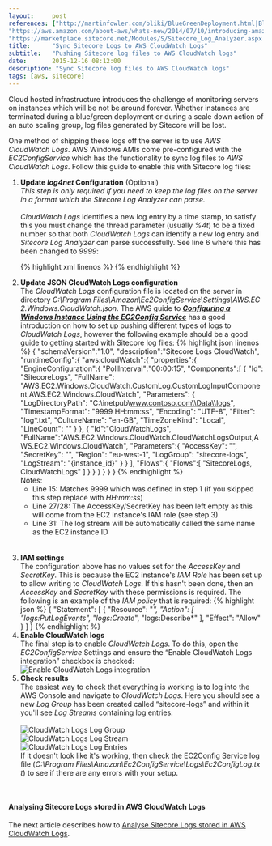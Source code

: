 ```yaml
---
layout:     post
references: ["http://martinfowler.com/bliki/BlueGreenDeployment.html|Blue/Green Deployment - Martin Fowler",
"https://aws.amazon.com/about-aws/whats-new/2014/07/10/introducing-amazon-cloudwatch-logs/|Amazon CloudWatch Logs",
"https://marketplace.sitecore.net/Modules/S/Sitecore_Log_Analyzer.aspx|Sitecore Log Analyzer"]
title:      "Sync Sitecore Logs to AWS CloudWatch Logs"
subtitle:   "Pushing Sitecore log files to AWS CloudWatch logs"
date:       2015-12-16 08:12:00
description: "Sync Sitecore log files to AWS CloudWatch logs"
tags: [aws, sitecore]
---
```


<p>Cloud hosted infrastructure introduces the challenge of monitoring
servers on instances which will be not be around forever. Whether
instances are terminated during a blue/green deployment or during a scale
down action of an auto scaling group, log files generated by Sitecore
will be lost.</p>

<p>One method of shipping these logs off the server is to use <em>AWS CloudWatch
Logs</em>. AWS Windows AMIs come pre-configured with the <em>EC2ConfigService</em>
which has the functionality to sync log files to <em>AWS CloudWatch Logs</em>. 
Follow this guide to enable this with Sitecore log files:</p>

<ol>
	<li><strong>Update <em>log4net</em> Configuration</strong> (Optional)<br />
	<em>This step is only required if you need to keep the log
	files on the server in a format which the Sitecore Log Analyzer can parse.</em><br /><br />
	<em>CloudWatch Logs</em> identifies a new log entry by a time stamp, to 
	satisfy this you must change the thread parameter (usually <em>%4t</em>) to 
	be a fixed number so that both <em>CloudWatch Logs</em> can identify a new 
	log entry and <em>Sitecore Log Analyzer</em> can parse successfully. 
	See line 6 where this has been changed to <em>9999</em>:

{% highlight xml linenos %}
<log4net>
  <appender name="LogFileAppender" type="log4net.Appender.SitecoreLogFileAppender, Sitecore.Logging">
    <file value="$(dataFolder)/logs/log.{date}.txt" />
    <appendToFile value="true" />
      <layout type="log4net.Layout.PatternLayout">
        <conversionPattern value="9999 %d{ABSOLUTE} %-5p %m%n" />
      </layout>
    <encoding value="utf-8" />
  </appender>
</log4net>
{% endhighlight %}
	<br /></li>
	<li><strong>Update JSON CloudWatch Logs configuration</strong><br />
	The <em>CloudWatch Logs</em> configuration file is located on the server 
	in directory <em style="word-break:break-all">C:\Program Files\Amazon\Ec2ConfigService\Settings\AWS.EC2.Windows.CloudWatch.json</em>.
	The AWS guide to <em><strong><a href="http://docs.aws.amazon.com/AWSEC2/latest/WindowsGuide/UsingConfig_WinAMI.html#send_logs_to_cwl">
	Configuring a Windows Instance Using the EC2Config Service</a></strong></em> 
	has a good introduction on how to set up pushing different types of logs to 
	<em>CloudWatch Logs</em>, however the following	example should be a good guide 
	to getting started with Sitecore log files:
{% highlight json linenos %}
{ 
 "schemaVersion":"1.0",
 "description":"Sitecore Logs CloudWatch",
 "runtimeConfig":{ 
    "aws:cloudWatch":{ 
      "properties":{ 
        "EngineConfiguration":{ 
          "PollInterval":"00:00:15",
          "Components":[ 
            {
              "Id": "SitecoreLogs",
              "FullName": "AWS.EC2.Windows.CloudWatch.CustomLog.CustomLogInputComponent,AWS.EC2.Windows.CloudWatch",
              "Parameters": {
                "LogDirectoryPath": "C:\\inetpub\\www.contoso.com\\Data\\logs",
                "TimestampFormat": "9999 HH:mm:ss",
                "Encoding": "UTF-8",
                "Filter": "log*.txt",
                "CultureName": "en-GB",
                "TimeZoneKind": "Local",
                "LineCount": ""
              }
            },
            { 
              "Id":"CloudWatchLogs",
              "FullName":"AWS.EC2.Windows.CloudWatch.CloudWatchLogsOutput,AWS.EC2.Windows.CloudWatch",
              "Parameters":{ 
                "AccessKey": "",
                "SecretKey": "",
                "Region": "eu-west-1",
                "LogGroup": "sitecore-logs",
                "LogStream": "{instance_id}"
              }
            }
          ],
          "Flows":{ 
            "Flows":[ 
              "SitecoreLogs, CloudWatchLogs"
            ]
          }
        }
      }
    }
  }
}
{% endhighlight %}
	<br />
	<span class="small">Notes:</span>
	<ul class="small">
		<li>Line 15: Matches 9999 which was defined in step 1 (if you 
		skipped this step replace with <em>HH:mm:ss</em>)</li>
		<li>Line 27/28: The AccessKey/SecretKey has been left empty as this will 
		come from the EC2 instance's IAM role (see step 3)</li>
		<li>Line 31: The log stream will be automatically called the same name as
		the EC2 instance ID</li>
	</ul>	
	</li><br />
	<li><strong>IAM settings</strong><br />
	The configuration above has no values set for the <em>AccessKey</em> and 
	<em>SecretKey</em>. This is because the EC2 instance's <em>IAM Role</em> 
	has been set up to allow writing to <em>CloudWatch Logs</em>. If this hasn't been done, 
	then an <em>AccessKey</em> and <em>SecretKey</em> with these permissions 
	is required. The following is an example of the <em>IAM policy</em> that is required:
{% highlight json %}
{
  "Statement": [
    {
      "Resource": "*",
      "Action": [
        "logs:PutLogEvents",
        "logs:Create*",
        "logs:Describe*"
      ],
      "Effect": "Allow"
    }
  ]
}
{% endhighlight %}
	<br /></li>	
	<li><strong>Enable CloudWatch logs</strong><br />
	The final step is to enable <em>CloudWatch Logs</em>. To do this, open the <em>EC2ConfigService</em> 
	Settings and ensure the <q>Enable CloudWatch Logs integration</q> checkbox is checked:
	<img class="lazy" data-src="/assets/2015-12-16-sync-sitecore-logs-to-cloudwatch-logs/EnableCloudWatchLogs.jpg" alt="Enable CloudWatch Logs integration"/>
	<br /></li>
	<li><strong>Check results</strong><br />
	<span>The easiest way to check that everything is working is to log into the AWS 
	Console and navigate to <em>CloudWatch Logs</em>. Here you should see a new
	<em>Log Group</em> has been created called <q>sitecore-logs</q> and within it you'll see
	<em>Log Streams</em> containing log entries:</span><br /><br />
	<img class="lazy" data-src="/assets/2015-12-16-sync-sitecore-logs-to-cloudwatch-logs/LogGroup.jpg" alt="CloudWatch Logs Log Group"/><br />
	<img class="lazy" data-src="/assets/2015-12-16-sync-sitecore-logs-to-cloudwatch-logs/LogStream.jpg" alt="CloudWatch Logs Log Stream"/><br />
	<img class="lazy" data-src="/assets/2015-12-16-sync-sitecore-logs-to-cloudwatch-logs/LogEntries.jpg" alt="CloudWatch Logs Log Entries"/><br />
	<span>If it doesn't look like it's working, then check the EC2Config Service log file 
	(<em style="word-break:break-all">C:\Program Files\Amazon\Ec2ConfigService\Logs\Ec2ConfigLog.txt</em>)
	to see if there are any errors with your setup.</span>
	</li>
</ol>
<br />
<h4>Analysing Sitecore Logs stored in AWS CloudWatch Logs</h4>
<p>The next article describes how to <a href="{% post_url 2016-01-12-analyse-sitecore-logs-in-aws-cloudwatch-logs %}">
Analyse Sitecore Logs stored in AWS CloudWatch Logs</a>.</p>